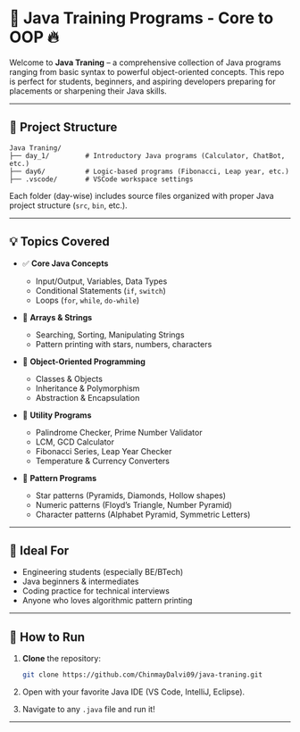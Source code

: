 
# 🚀 Java Training Programs - Core to OOP 🔥

Welcome to **Java Traning** – a comprehensive collection of Java programs ranging from basic syntax to powerful object-oriented concepts. This repo is perfect for students, beginners, and aspiring developers preparing for placements or sharpening their Java skills.

---

## 📂 Project Structure
```
Java Traning/
├── day_1/         # Introductory Java programs (Calculator, ChatBot, etc.)
├── day6/          # Logic-based programs (Fibonacci, Leap year, etc.)
├── .vscode/       # VSCode workspace settings
```
Each folder (day-wise) includes source files organized with proper Java project structure (`src`, `bin`, etc.).

---

## 💡 Topics Covered

- ✅ **Core Java Concepts**
  - Input/Output, Variables, Data Types  
  - Conditional Statements (`if`, `switch`)  
  - Loops (`for`, `while`, `do-while`)

- 🔁 **Arrays & Strings**
  - Searching, Sorting, Manipulating Strings  
  - Pattern printing with stars, numbers, characters

- 🎯 **Object-Oriented Programming**
  - Classes & Objects  
  - Inheritance & Polymorphism  
  - Abstraction & Encapsulation

- 🔧 **Utility Programs**
  - Palindrome Checker, Prime Number Validator  
  - LCM, GCD Calculator  
  - Fibonacci Series, Leap Year Checker  
  - Temperature & Currency Converters

- 🎨 **Pattern Programs**
  - Star patterns (Pyramids, Diamonds, Hollow shapes)  
  - Numeric patterns (Floyd’s Triangle, Number Pyramid)  
  - Character patterns (Alphabet Pyramid, Symmetric Letters)

---

## 🧠 Ideal For

- Engineering students (especially BE/BTech)  
- Java beginners & intermediates  
- Coding practice for technical interviews  
- Anyone who loves algorithmic pattern printing

---

## 🚀 How to Run

1. **Clone** the repository:
   ```bash
   git clone https://github.com/ChinmayDalvi09/java-traning.git

2. Open with your favorite Java IDE (VS Code, IntelliJ, Eclipse).

3. Navigate to any `.java` file and run it!

---
